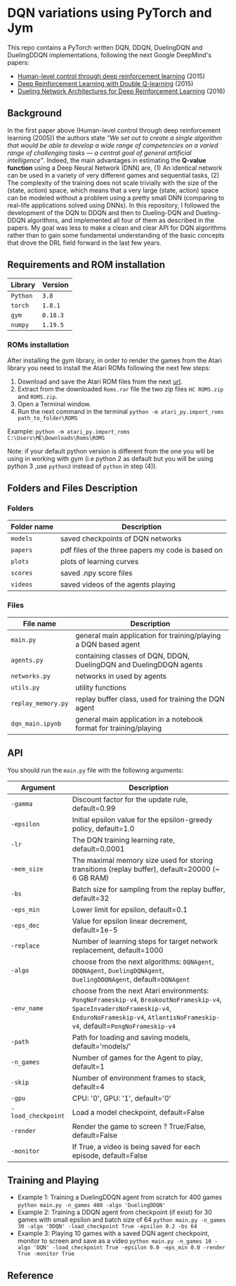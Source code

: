 # DQN variations using PyTorch and Jym

This repo contains a PyTorch written DQN, DDQN, DuelingDQN and DuelingDDQN implementations, following the next Google DeepMind's papers:

- [Human-level control through deep reinforcement learning](https://www.nature.com/articles/nature14236) (2015)
- [Deep Reinforcement Learning with Double Q-learning](https://arxiv.org/abs/1509.06461) (2015)
- [Dueling Network Architectures for Deep Reinforcement Learning](https://arxiv.org/abs/1511.06581) (2016)

## Background
In the first paper above (Human-level control through deep reinforcement learning (2005)) the authors state *"We set out to create a single algorithm that would be able to develop a wide range of competencies on a varied range of challenging tasks — a central goal of general artificial intelligence"*. Indeed, the main advantages in estimating the **Q-value function** using a Deep Neural Network (DNN) are, (1) An identical network can be used in a variety of very different games and sequential tasks, (2) The complexity of the training does not scale trivially with the size of the (state, action) space, which means that a very large (state, action) space can be modeled without a problem using a pretty small DNN (comparing to real-life applications solved using DNNs). In this repository, I followed the development of the DQN to DDQN and then to Dueling-DQN and Dueling-DDQN algorithms, and implemented all four of them as described in the papers. My goal was less to make a clean and clear API for DQN algorithms rather than to gain some fundamental understanding of the basic concepts that drove the DRL field forward in the last few years.

## Requirements and ROM installation

|Library         | Version |
|----------------|---------|
|`Python`        |  `3.8`  |
|`torch`         |  `1.8.1`|
|`gym`           | `0.18.3`|
|`numpy`         | `1.19.5`|

### ROMs installation
After installing the gym library, in order to render the games from the Atari library you need to install the Atari ROMs following the next few steps:
1. Download and save the Atari ROM files from the next [url](http://www.atarimania.com/rom_collection_archive_atari_2600_roms.html).
2. Extract from the downloaded `Roms.rar` file the two zip files `HC ROMS.zip` and `ROMS.zip`.
3. Open a Terminal window.
4. Run the next command in the terminal `python -m atari_py.import_roms path_to_folder\ROMS`

Example: `python -m atari_py.import_roms C:\Users\ME\Downloads\Roms\ROMS`

Note: if your default python version is different from the one you will be using in working with gym (i.e python 2 as default but you will be using python 3 ,use `python3` instead of `python` in step (4)).

## Folders and Files Description

### Folders

|Folder name       |                     Description                                    |
|------------------|--------------------------------------------------------------------|
|`models`          | saved checkpoints of DQN networks                                  |
|`papers `         | pdf files of the three papers my code is based on                  |
|`plots`           | plots of learning curves                                           |
|`scores`          | saved .npy score files                                             |
|`videos`          | saved videos of the agents playing                                 |

### Files

|File name         |                     Description                                    |
|------------------|--------------------------------------------------------------------|
|`main.py`         | general main application for training/playing a DQN based agent    |
|`agents.py`       | containing classes of DQN, DDQN, DuelingDQN and DuelingDDQN agents |
|`networks.py`     | networks in used by agents                                         |
|`utils.py`        | utility functions                                                  |
|`replay_memory.py`| replay buffer class, used for training the DQN agent               |
|`dqn_main.ipynb`  | general main application in a notebook format for training/playing |



## API

You should run the `main.py` file with the following arguments:

|Argument             | Description                                                                                   |
|---------------------|-----------------------------------------------------------------------------------------------|
|`-gamma`            | Discount factor for the update rule, default=0.99                                                            |
|`-epsilon`          | Initial epsilon value for the epsilon-greedy policy, default=1.0                                            |
|`-lr`               | The DQN training learning rate, default=0.0001                                                                 |
|`-mem_size`         | The maximal memory size used for storing transitions (replay buffer), default=20000 (~ 6 GB RAM)        |
|`-bs`               | Batch size for sampling from the replay buffer, default=32                                                 |
|`-eps_min`          | Lower limit for epsilon, default=0.1                                                                        |
|`-eps_dec`          | Value for epsilon linear decrement, default=1e-5                                                             |
|`-replace`          | Number of learning steps for target network replacement, default=1000                                        |
|`-algo`             | choose from the next algorithms: `DQNAgent`, `DDQNAgent`, `DuelingDQNAgent`, `DuelingDDQNAgent`, default=`DQNAgent`|
|`-env_name`         | choose from the next Atari environments: `PongNoFrameskip-v4`, `BreakoutNoFrameskip-v4`, `SpaceInvadersNoFrameskip-v4`, `EnduroNoFrameskip-v4`, `AtlantisNoFrameskip-v4`, default=`PongNoFrameskip-v4`        |
|`-path`             | Path for loading and saving models, default='models/'                                                             |
|`-n_games`          | Number of games for the Agent to play, default=1                                                          |
|`-skip`             | Number of environment frames to stack, default=4                                                          |
|`-gpu`              | CPU: '0', GPU: '1', default='0'                                                                                 |
|`-load_checkpoint`  | Load a model checkpoint, default=False                                                                        |
|`-render`           | Render the game to screen ? True/False, default=False                                                         |
|`-monitor`          | If True, a video is being saved for each episode, default=False                                               |


## Training and Playing
- Example 1: Training a DuelingDDQN agent from scratch for 400 games
`python main.py -n_games 400 -algo 'DuelingDDQN'`
- Example 2: Training a DDQN agent from checkpoint (if exist) for 30 games with small epsilon and batch size of 64
`python main.py -n_games 30 -algo 'DDQN' -load_checkpoint True -epsilon 0.2 -bs 64`
- Example 3: Playing 10 games with a saved DQN agent checkpoint, monitor to screen and save as a video
`python main.py -n_games 10 -algo 'DQN' -load_checkpoint True -epsilon 0.0 -eps_min 0.0 -render True -monitor True`

## Reference


 
